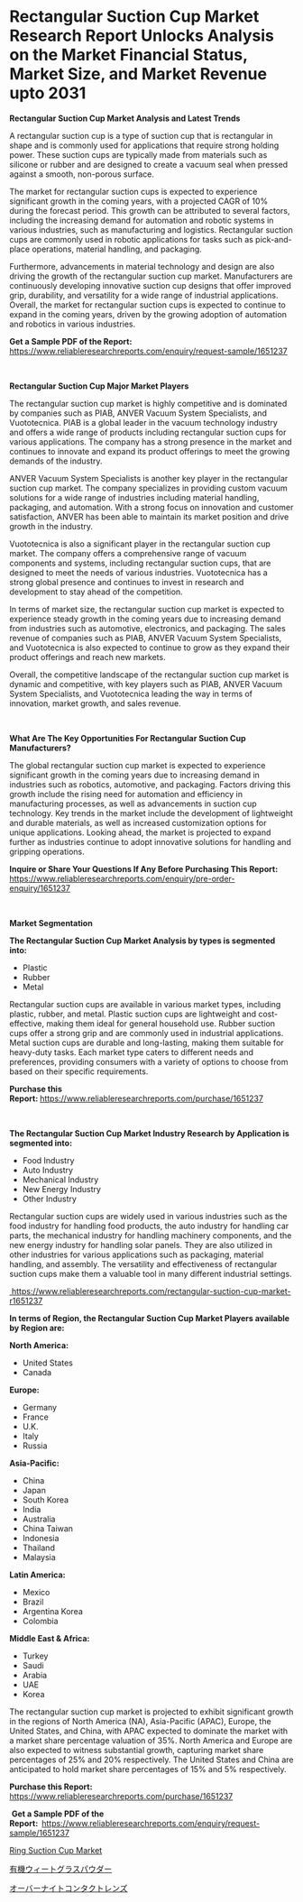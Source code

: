 <p><h1>Rectangular Suction Cup Market Research Report Unlocks Analysis on the Market Financial Status, Market Size, and Market Revenue upto 2031</h1></p><p><strong>Rectangular Suction Cup Market Analysis and Latest Trends</strong></p>
<p><p>A rectangular suction cup is a type of suction cup that is rectangular in shape and is commonly used for applications that require strong holding power. These suction cups are typically made from materials such as silicone or rubber and are designed to create a vacuum seal when pressed against a smooth, non-porous surface.</p><p>The market for rectangular suction cups is expected to experience significant growth in the coming years, with a projected CAGR of 10% during the forecast period. This growth can be attributed to several factors, including the increasing demand for automation and robotic systems in various industries, such as manufacturing and logistics. Rectangular suction cups are commonly used in robotic applications for tasks such as pick-and-place operations, material handling, and packaging.</p><p>Furthermore, advancements in material technology and design are also driving the growth of the rectangular suction cup market. Manufacturers are continuously developing innovative suction cup designs that offer improved grip, durability, and versatility for a wide range of industrial applications. Overall, the market for rectangular suction cups is expected to continue to expand in the coming years, driven by the growing adoption of automation and robotics in various industries.</p></p>
<p><strong>Get a Sample PDF of the Report:&nbsp;</strong> <a href="https://www.reliableresearchreports.com/enquiry/request-sample/1651237">https://www.reliableresearchreports.com/enquiry/request-sample/1651237</a></p>
<p>&nbsp;</p>
<p><strong>Rectangular Suction Cup Major Market Players</strong></p>
<p><p>The rectangular suction cup market is highly competitive and is dominated by companies such as PIAB, ANVER Vacuum System Specialists, and Vuototecnica. PIAB is a global leader in the vacuum technology industry and offers a wide range of products including rectangular suction cups for various applications. The company has a strong presence in the market and continues to innovate and expand its product offerings to meet the growing demands of the industry.</p><p>ANVER Vacuum System Specialists is another key player in the rectangular suction cup market. The company specializes in providing custom vacuum solutions for a wide range of industries including material handling, packaging, and automation. With a strong focus on innovation and customer satisfaction, ANVER has been able to maintain its market position and drive growth in the industry.</p><p>Vuototecnica is also a significant player in the rectangular suction cup market. The company offers a comprehensive range of vacuum components and systems, including rectangular suction cups, that are designed to meet the needs of various industries. Vuototecnica has a strong global presence and continues to invest in research and development to stay ahead of the competition.</p><p>In terms of market size, the rectangular suction cup market is expected to experience steady growth in the coming years due to increasing demand from industries such as automotive, electronics, and packaging. The sales revenue of companies such as PIAB, ANVER Vacuum System Specialists, and Vuototecnica is also expected to continue to grow as they expand their product offerings and reach new markets.</p><p>Overall, the competitive landscape of the rectangular suction cup market is dynamic and competitive, with key players such as PIAB, ANVER Vacuum System Specialists, and Vuototecnica leading the way in terms of innovation, market growth, and sales revenue.</p></p>
<p>&nbsp;</p>
<p><strong>What Are The Key Opportunities For Rectangular Suction Cup Manufacturers?</strong></p>
<p><p>The global rectangular suction cup market is expected to experience significant growth in the coming years due to increasing demand in industries such as robotics, automotive, and packaging. Factors driving this growth include the rising need for automation and efficiency in manufacturing processes, as well as advancements in suction cup technology. Key trends in the market include the development of lightweight and durable materials, as well as increased customization options for unique applications. Looking ahead, the market is projected to expand further as industries continue to adopt innovative solutions for handling and gripping operations.</p></p>
<p><strong>Inquire or Share Your Questions If Any Before Purchasing This Report:</strong> <a href="https://www.reliableresearchreports.com/enquiry/pre-order-enquiry/1651237">https://www.reliableresearchreports.com/enquiry/pre-order-enquiry/1651237</a></p>
<p>&nbsp;</p>
<p><strong>Market Segmentation</strong></p>
<p><strong>The Rectangular Suction Cup Market Analysis by types is segmented into:</strong></p>
<p><ul><li>Plastic</li><li>Rubber</li><li>Metal</li></ul></p>
<p><p>Rectangular suction cups are available in various market types, including plastic, rubber, and metal. Plastic suction cups are lightweight and cost-effective, making them ideal for general household use. Rubber suction cups offer a strong grip and are commonly used in industrial applications. Metal suction cups are durable and long-lasting, making them suitable for heavy-duty tasks. Each market type caters to different needs and preferences, providing consumers with a variety of options to choose from based on their specific requirements.</p></p>
<p><strong>Purchase this Report:&nbsp;</strong><a href="https://www.reliableresearchreports.com/purchase/1651237">https://www.reliableresearchreports.com/purchase/1651237</a></p>
<p>&nbsp;</p>
<p><strong>The Rectangular Suction Cup Market Industry Research by Application is segmented into:</strong></p>
<p><ul><li>Food Industry</li><li>Auto Industry</li><li>Mechanical Industry</li><li>New Energy Industry</li><li>Other Industry</li></ul></p>
<p><p>Rectangular suction cups are widely used in various industries such as the food industry for handling food products, the auto industry for handling car parts, the mechanical industry for handling machinery components, and the new energy industry for handling solar panels. They are also utilized in other industries for various applications such as packaging, material handling, and assembly. The versatility and effectiveness of rectangular suction cups make them a valuable tool in many different industrial settings.</p></p>
<p><a href="https://www.reliableresearchreports.com/rectangular-suction-cup-market-r1651237">&nbsp;https://www.reliableresearchreports.com/rectangular-suction-cup-market-r1651237</a></p>
<p><strong>In terms of Region, the Rectangular Suction Cup Market Players available by Region are:</strong></p>
<p>
    <p> <strong> North America: </strong>
        <ul>
            <li>United States</li>
            <li>Canada</li>
        </ul>
        </p> 
    <p> <strong> Europe: </strong>
        <ul>
            <li>Germany</li>
            <li>France</li>
            <li>U.K.</li>
            <li>Italy</li>
            <li>Russia</li>
        </ul>
        </p> 
    <p> <strong> Asia-Pacific: </strong>
        <ul>
            <li>China</li>
            <li>Japan</li>
            <li>South Korea</li>
            <li>India</li>
            <li>Australia</li>
            <li>China Taiwan</li>
            <li>Indonesia</li>
            <li>Thailand</li>
            <li>Malaysia</li>
        </ul>
        </p> 
    <p> <strong> Latin America: </strong>
        <ul>
            <li>Mexico</li>
            <li>Brazil</li>
            <li>Argentina Korea</li>
            <li>Colombia</li>
        </ul>
        </p> 
    <p> <strong> Middle East & Africa: </strong>
        <ul>
            <li>Turkey</li>
            <li>Saudi</li>
            <li>Arabia</li>
            <li>UAE</li>
            <li>Korea</li>
        </ul>
    </p>
    </p>
<p><p>The rectangular suction cup market is projected to exhibit significant growth in the regions of North America (NA), Asia-Pacific (APAC), Europe, the United States, and China, with APAC expected to dominate the market with a market share percentage valuation of 35%. North America and Europe are also expected to witness substantial growth, capturing market share percentages of 25% and 20% respectively. The United States and China are anticipated to hold market share percentages of 15% and 5% respectively.</p></p>
<p><strong>Purchase this Report: </strong><a href="https://www.reliableresearchreports.com/purchase/1651237">https://www.reliableresearchreports.com/purchase/1651237</a></p>
<p>&nbsp;<strong>Get a Sample PDF of the Report:&nbsp;&nbsp;</strong><a href="https://www.reliableresearchreports.com/enquiry/request-sample/1651237">https://www.reliableresearchreports.com/enquiry/request-sample/1651237</a></p>
<p><strong></strong></p>
<p><p><a href="https://github.com/pizolina/Market-Research-Report-List-4/blob/main/ring-suction-cup-market.md">Ring Suction Cup Market</a></p><p><a href="https://medium.com/@brayanborer2023/%E6%9C%89%E6%A9%9F%E5%B0%8F%E9%BA%A6%E8%8D%89%E7%B2%89%E5%B8%82%E5%A0%B4%E7%A0%94%E7%A9%B6%E5%A0%B1%E5%91%8A-%E5%85%B6%E6%AD%B7%E5%8F%B2%E5%92%8C%E9%A0%90%E6%B8%AC2024%E5%B9%B4%E8%87%B32031%E5%B9%B4-6d764f9095ba">有機ウィートグラスパウダー</a></p><p><a href="https://medium.com/@elenorkiehn/%E5%A4%9C%E9%96%93%E7%94%A8%E3%82%B3%E3%83%B3%E3%82%BF%E3%82%AF%E3%83%88%E3%83%AC%E3%83%B3%E3%82%BA%E3%81%AE%E3%82%B7%E3%82%A7%E3%82%A2%E9%80%B2%E5%8C%96%E3%81%A8%E5%B8%82%E5%A0%B4%E6%88%90%E9%95%B7%E3%83%88%E3%83%AC%E3%83%B3%E3%83%89-2024%E5%B9%B4-2031%E5%B9%B4-e48e146209be">オーバーナイトコンタクトレンズ</a></p></p>